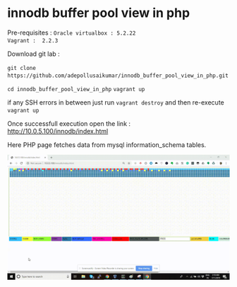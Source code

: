 # innodb buffer pool view in php

Pre-requisites :
`Oracle virtualbox : 5.2.22` <br>
`Vagrant :  2.2.3`

Download git lab :

`git clone https://github.com/adepollusaikumar/innodb_buffer_pool_view_in_php.git`

`cd innodb_buffer_pool_view_in_php`
`vagrant up`

if any SSH errors in between just run `vagrant destroy`  and then re-execute `vagrant up`  

Once successfull execution open the link : http://10.0.5.100/innodb/index.html

Here PHP page fetches data from mysql information_schema tables.

![](Dashboard.gif)
